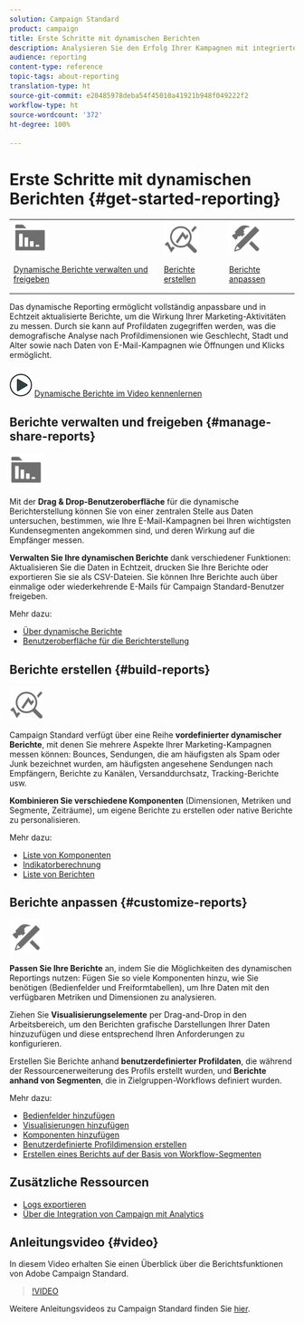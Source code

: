 ```yaml
---
solution: Campaign Standard
product: campaign
title: Erste Schritte mit dynamischen Berichten
description: Analysieren Sie den Erfolg Ihrer Kampagnen mit integrierten oder benutzerdefinierten dynamischen Berichten.
audience: reporting
content-type: reference
topic-tags: about-reporting
translation-type: ht
source-git-commit: e20485978deba54f45010a41921b948f049222f2
workflow-type: ht
source-wordcount: '372'
ht-degree: 100%

---
```



# Erste Schritte mit dynamischen Berichten {#get-started-reporting}

<table>
<tr>
<td><img src="assets/do-not-localize/icon_manage.svg" width="60px"><p><a href="#manage-share-reports">Dynamische Berichte verwalten und freigeben</a></p></td>
<td><img src="assets/do-not-localize/icon_build.svg" width="60px"><p><a href="#build-reports">Berichte erstellen</a></p></td>
<td><img src="assets/do-not-localize/icon_customize.svg" width="60px"><p><a href="#customize-reports">Berichte anpassen</a></p></td></tr>
</table>

Das dynamische Reporting ermöglicht vollständig anpassbare und in Echtzeit aktualisierte Berichte, um die Wirkung Ihrer Marketing-Aktivitäten zu messen. Durch sie kann auf Profildaten zugegriffen werden, was die demografische Analyse nach Profildimensionen wie Geschlecht, Stadt und Alter sowie nach Daten von E-Mail-Kampagnen wie Öffnungen und Klicks ermöglicht.

![](assets/do-not-localize/how-to-video.png) [Dynamische Berichte im Video kennenlernen](#video)

## Berichte verwalten und freigeben {#manage-share-reports}

<img src="assets/do-not-localize/icon_manage.svg" width="60px">

Mit der **Drag &amp; Drop-Benutzeroberfläche** für die dynamische Berichterstellung können Sie von einer zentralen Stelle aus Daten untersuchen, bestimmen, wie Ihre E-Mail-Kampagnen bei Ihren wichtigsten Kundensegmenten angekommen sind, und deren Wirkung auf die Empfänger messen.

**Verwalten Sie Ihre dynamischen Berichte** dank verschiedener Funktionen: Aktualisieren Sie die Daten in Echtzeit, drucken Sie Ihre Berichte oder exportieren Sie sie als CSV-Dateien. Sie können Ihre Berichte auch über einmalige oder wiederkehrende E-Mails für Campaign Standard-Benutzer freigeben.

Mehr dazu:

* [Über dynamische Berichte](../../reporting/using/about-dynamic-reports.md)
* [Benutzeroberfläche für die Berichterstellung](../../reporting/using/reporting-interface.md)

## Berichte erstellen {#build-reports}

<img src="assets/do-not-localize/icon_build.svg" width="60px">

Campaign Standard verfügt über eine Reihe **vordefinierter dynamischer Berichte**, mit denen Sie mehrere Aspekte Ihrer Marketing-Kampagnen messen können: Bounces, Sendungen, die am häufigsten als Spam oder Junk bezeichnet wurden, am häufigsten angesehene Sendungen nach Empfängern, Berichte zu Kanälen, Versanddurchsatz, Tracking-Berichte usw.

**Kombinieren Sie verschiedene Komponenten** (Dimensionen, Metriken und Segmente, Zeiträume), um eigene Berichte zu erstellen oder native Berichte zu personalisieren.

Mehr dazu:

* [Liste von Komponenten](../../reporting/using/list-of-components-.md)
* [Indikatorberechnung](../../reporting/using/indicator-calculation.md)
* [Liste von Berichten](../../reporting/using/defining-the-report-period.md)

## Berichte anpassen {#customize-reports}

<img src="assets/do-not-localize/icon_customize.svg" width="60px">

**Passen Sie Ihre Berichte** an, indem Sie die Möglichkeiten des dynamischen Reportings nutzen: Fügen Sie so viele Komponenten hinzu, wie Sie benötigen (Bedienfelder und Freiformtabellen), um Ihre Daten mit den verfügbaren Metriken und Dimensionen zu analysieren.

Ziehen Sie **Visualisierungselemente** per Drag-and-Drop in den Arbeitsbereich, um den Berichten grafische Darstellungen Ihrer Daten hinzuzufügen und diese entsprechend Ihren Anforderungen zu konfigurieren.

Erstellen Sie Berichte anhand **benutzerdefinierter Profildaten**, die während der Ressourcenerweiterung des Profils erstellt wurden, und **Berichte anhand von Segmenten**, die in Zielgruppen-Workflows definiert wurden.

Mehr dazu:

* [Bedienfelder hinzufügen](../../reporting/using/adding-panels.md)
* [Visualisierungen hinzufügen](../../reporting/using/adding-visualizations.md)
* [Komponenten hinzufügen](../../reporting/using/adding-components.md)
* [Benutzerdefinierte Profildimension erstellen](../../reporting/using/creating-a-custom-profile-dimension.md)
* [Erstellen eines Berichts auf der Basis von Workflow-Segmenten](../../reporting/using/creating-a-report-workflow-segment.md)

## Zusätzliche Ressourcen

* [Logs exportieren](../../automating/using/exporting-logs.md)
* [Über die Integration von Campaign mit Analytics](../../integrating/using/about-campaign-analytics-integration.md)

## Anleitungsvideo {#video}

In diesem Video erhalten Sie einen Überblick über die Berichtsfunktionen von Adobe Campaign Standard.

>[!VIDEO](https://video.tv.adobe.com/v/23021?quality=12&captions=ger)

Weitere Anleitungsvideos zu Campaign Standard finden Sie [hier](https://experienceleague.adobe.com/docs/campaign-standard-learn/tutorials/overview.html?lang=de).
